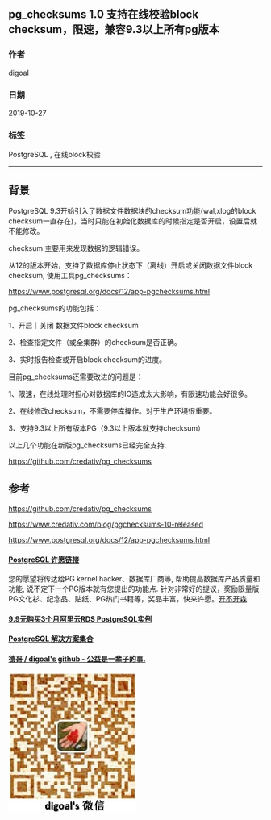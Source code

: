 ## pg_checksums 1.0 支持在线校验block checksum，限速，兼容9.3以上所有pg版本    
                                                                             
### 作者                                    
digoal                                                                             
                                                                             
### 日期                                                                             
2019-10-27                                                                          
                                                                             
### 标签                                                                             
PostgreSQL , 在线block校验       
                                                                             
----                                                                             
                                                                             
## 背景       
PostgreSQL 9.3开始引入了数据文件数据块的checksum功能(wal,xlog的block checksum一直存在)，当时只能在初始化数据库的时候指定是否开启，设置后就不能修改。  
  
checksum 主要用来发现数据的逻辑错误。  
  
从12的版本开始，支持了数据库停止状态下（离线）开启或关闭数据文件block checksum, 使用工具pg_checksums：   
  
https://www.postgresql.org/docs/12/app-pgchecksums.html  
  
pg_checksums的功能包括：  
  
1、开启｜关闭 数据文件block checksum  
  
2、检查指定文件（或全集群）的checksum是否正确。  
  
3、实时报告检查或开启block checksum的进度。  
  
目前pg_checksums还需要改进的问题是：  
  
1、限速，在线处理时担心对数据库的IO造成太大影响，有限速功能会好很多。  
  
2、在线修改checksum，不需要停库操作。对于生产环境很重要。  
  
3、支持9.3以上所有版本PG（9.3以上版本就支持checksum）  
  
以上几个功能在新版pg_checksums已经完全支持.  
  
https://github.com/credativ/pg_checksums  
    
## 参考    
https://github.com/credativ/pg_checksums  
  
https://www.credativ.com/blog/pgchecksums-10-released  
  
https://www.postgresql.org/docs/12/app-pgchecksums.html  
    
  
  
  
  
  
  
  
  
  
  
  
  
  
  
  
  
  
  
  
  
  
  
  
  
  
  
  
  
  
  
  
  
  
  
  
  
  
  
  
  
  
  
  
  
  
  
  
  
  
  
  
  
  
  
  
#### [PostgreSQL 许愿链接](https://github.com/digoal/blog/issues/76 "269ac3d1c492e938c0191101c7238216")
您的愿望将传达给PG kernel hacker、数据库厂商等, 帮助提高数据库产品质量和功能, 说不定下一个PG版本就有您提出的功能点. 针对非常好的提议，奖励限量版PG文化衫、纪念品、贴纸、PG热门书籍等，奖品丰富，快来许愿。[开不开森](https://github.com/digoal/blog/issues/76 "269ac3d1c492e938c0191101c7238216").  
  
  
#### [9.9元购买3个月阿里云RDS PostgreSQL实例](https://www.aliyun.com/database/postgresqlactivity "57258f76c37864c6e6d23383d05714ea")
  
  
#### [PostgreSQL 解决方案集合](https://yq.aliyun.com/topic/118 "40cff096e9ed7122c512b35d8561d9c8")
  
  
#### [德哥 / digoal's github - 公益是一辈子的事.](https://github.com/digoal/blog/blob/master/README.md "22709685feb7cab07d30f30387f0a9ae")
  
  
![digoal's wechat](../pic/digoal_weixin.jpg "f7ad92eeba24523fd47a6e1a0e691b59")
  

